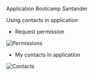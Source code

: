 Application Bootcamp Santander

Using contacts in application

- Request permission

![Permissions](https://user-images.githubusercontent.com/13007030/126241721-449f9683-73bf-45a5-9364-001d411514c5.png)

- My contacts in application

![Contacts](https://user-images.githubusercontent.com/13007030/126241716-40630cfe-5320-4fc5-855c-aebb2c3e7f33.png)
